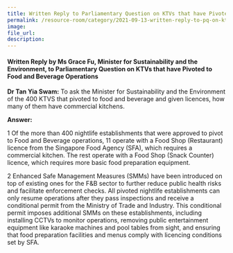 ```yaml
---  
title: Written Reply to Parliamentary Question on KTVs that have Pivoted to Food and Beverage Operations by Ms Grace Fu, Minister for Sustainability and the Environment  
permalink: /resource-room/category/2021-09-13-written-reply-to-pq-on-ktvs-that-have-pivoted-to-FnB/  
image:  
file_url:  
description:  
---  
```


#### Written Reply by Ms Grace Fu, Minister for Sustainability and the Environment, to Parliamentary Question on KTVs that have Pivoted to Food and Beverage Operations   

**Dr Tan Yia Swam:** To ask the Minister for Sustainability and the Environment of the 400 KTVS that pivoted to food and beverage and given licences, how many of them have commercial kitchens.

**Answer:**

1 Of the more than 400 nightlife establishments that were approved to pivot to Food and Beverage operations, 11 operate with a Food Shop (Restaurant) licence from the Singapore Food Agency (SFA), which requires a commercial kitchen. The rest operate with a Food Shop (Snack Counter) licence, which requires more basic food preparation equipment.

2 Enhanced Safe Management Measures (SMMs) have been introduced on top of existing ones for the F&amp;B sector to further reduce public health risks and facilitate enforcement checks. All pivoted nightlife establishments can only resume operations after they pass inspections and receive a conditional permit from the Ministry of Trade and Industry. This conditional permit imposes additional SMMs on these establishments, including installing CCTVs to monitor operations, removing public entertainment equipment like karaoke machines and pool tables from sight, and ensuring that food preparation facilities and menus comply with licencing conditions set by SFA.
